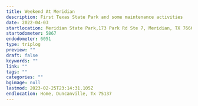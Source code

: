 ```yaml
---
title: Weekend At Meridian
description: First Texas State Park and some maintenance activities
date: 2022-04-03
startlocation: Meridian State Park,173 Park Rd Ste 7, Meridian, TX 76665
startodometer: 5867
endodometer: 6051
type: triplog
preview: ""
draft: false
keywords: ""
link: ""
tags: ""
categories: ""
bgimage: null
lastmod: 2023-02-25T23:14:31.105Z
endlocation: Home, Duncanville, Tx 75137
---
```

